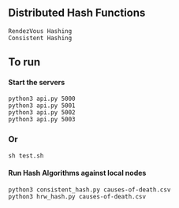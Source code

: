 ## Distributed Hash Functions 
``` 
RendezVous Hashing
Consistent Hashing 
```

## To run

#### Start the servers 
```
python3 api.py 5000
python3 api.py 5001
python3 api.py 5002
python3 api.py 5003
```
### Or 

```
sh test.sh
```

#### Run Hash Algorithms against local nodes 

```
python3 consistent_hash.py causes-of-death.csv
python3 hrw_hash.py causes-of-death.csv
``` 
